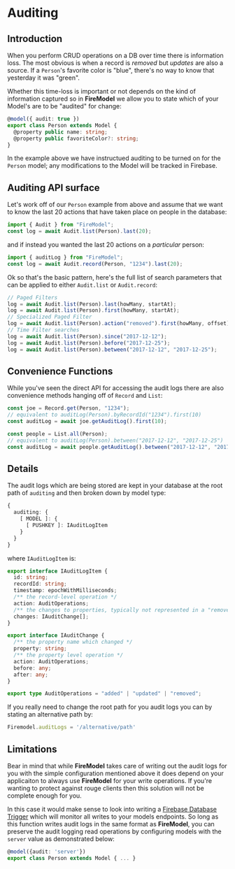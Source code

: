 # Auditing

## Introduction

When you perform CRUD operations on a DB over time there is information loss. The most obvious is when a record is _removed_ but _updates_ are also a source. If a `Person`'s favorite color is "blue", there's no way to know that yesterday it was "green".

Whether this time-loss is important or not depends on the kind of information captured so in **FireModel** we allow you to state which of your Model's are to be "audited" for change:

```typescript
@model({ audit: true })
export class Person extends Model {
  @property public name: string;
  @property public favoriteColor?: string;
}
```

In the example above we have instructued auditing to be turned on for the `Person` model; any modifications to the Model will be tracked in Firebase. 

## Auditing API surface

Let's work off of our `Person` example from above and assume that we want to know the last 20 actions that have taken place on people in the database:

```typescript
import { Audit } from "FireModel";
const log = await Audit.list(Person).last(20);
```

and if instead you wanted the last 20 actions on a _particular_ person:

```typescript
import { auditLog } from "FireModel";
const log = await Audit.record(Person, "1234").last(20);
```


Ok so that's the basic pattern, here's the full list of search parameters that can be applied to either `Audit.list` or `Audit.record`:

```typescript
// Paged Filters
log = await Audit.list(Person).last(howMany, startAt);
log = await Audit.list(Person).first(howMany, startAt);
// Specialized Paged Filter
log = await Audit.list(Person).action("removed").first(howMany, offset);
// Time Filter searches
log = await Audit.list(Person).since("2017-12-12");
log = await Audit.list(Person).before("2017-12-25");
log = await Audit.list(Person).between("2017-12-12", "2017-12-25");
```
 

## Convenience Functions

While you've seen the direct API for accessing the audit logs there are also convenience methods hanging off of `Record` and `List`:

```typescript
const joe = Record.get(Person, "1234");
// equivalent to auditLog(Person).byRecordId("1234").first(10)
const auditLog = await joe.getAuditLog().first(10);  

const people = List.all(Person);
// equivalent to auditLog(Person).between("2017-12-12", "2017-12-25")
const auditLog = await people.getAuditLog().between("2017-12-12", "2017-12-25");
```



## Details

The audit logs which are being stored are kept in your database at the root path of `auditing` and then broken down by model type:


```typescript
{
  auditing: {
    [ MODEL ]: {
      [ PUSHKEY ]: IAuditLogItem
    }
  }
}
```

where `IAuditLogItem` is:


```typescript
export interface IAuditLogItem {
  id: string;
  recordId: string;
  timestamp: epochWithMilliseconds;
  /** the record-level operation */
  action: AuditOperations;
  /** the changes to properties, typically not represented in a "removed" op */
  changes: IAuditChange[];
}

export interface IAuditChange {
  /** the property name which changed */
  property: string;
  /** the property level operation */
  action: AuditOperations;
  before: any;
  after: any;
}

export type AuditOperations = "added" | "updated" | "removed";
```

If you really need to change the root path for you audit logs you can by stating an alternative path by:

```typescript
Firemodel.auditLogs = '/alternative/path'
```


## Limitations

Bear in mind that while **FireModel** takes care of writing out the audit logs for you with the simple configuration mentioned above it does depend on your applicaiton to always use **FireModel** for your write operations. If you're wanting to protect against rouge clients then this solution will not be complete enough for you. 

In this case it would make sense to look into writing a [Firebase Database Trigger](https://firebase.google.com/docs/functions/database-events) which will monitor all writes to your models endpoints. So long as this function writes audit logs in the same format as **FireModel**, you can preserve the audit logging read operations by configuring models with the `server` value as demonstrated below:

```typescript
@model({audit: 'server'})
export class Person extends Model { ... }
```
